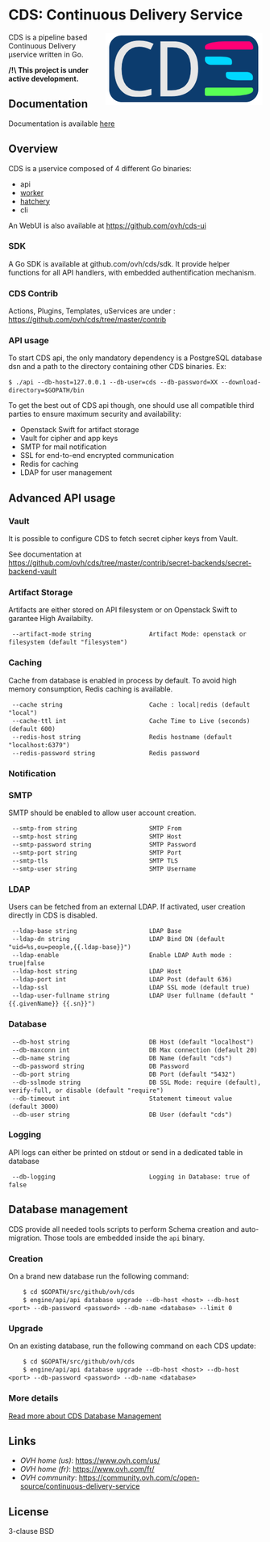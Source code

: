 # CDS: Continuous Delivery Service

<img align="right" src="https://raw.githubusercontent.com/ovh/cds/master/logo-background.png">

CDS is a pipeline based Continuous Delivery μservice written in Go.

**/!\ This project is under active development.**

## Documentation

Documentation is available [here](/doc/overview/introduction.md)

## Overview

CDS is a μservice composed of 4 different Go binaries:

 * api
 * [worker](/doc/overview/worker.md)
 * [hatchery](/doc/overview/hatchery.md)
 * cli

An WebUI is also available at https://github.com/ovh/cds-ui

### SDK

A Go SDK is available at github.com/ovh/cds/sdk. It provide helper functions for all API handlers, with embedded authentification mechanism.

### CDS Contrib

Actions, Plugins, Templates, uServices are under : https://github.com/ovh/cds/tree/master/contrib

### API usage

To start CDS api, the only mandatory dependency is a PostgreSQL database dsn and a path to the directory containing other CDS binaries. Ex:

```
$ ./api --db-host=127.0.0.1 --db-user=cds --db-password=XX --download-directory=$GOPATH/bin
```

To get the best out of CDS api though, one should use all compatible third parties to ensure maximum security and availability:

 - Openstack Swift for artifact storage
 - Vault for cipher and app keys
 - SMTP for mail notification
 - SSL for end-to-end encrypted communication
 - Redis for caching
 - LDAP for user management


## Advanced API usage

### Vault

It is possible to configure CDS to fetch secret cipher keys from Vault.

See documentation at https://github.com/ovh/cds/tree/master/contrib/secret-backends/secret-backend-vault

### Artifact Storage

 Artifacts are either stored on API filesystem or on Openstack Swift to garantee High Availabilty.

```
 --artifact-mode string                Artifact Mode: openstack or filesystem (default "filesystem")
```

### Caching

 Cache from database is enabled in process by default. To avoid high memory consumption, Redis caching is available.

```
 --cache string                        Cache : local|redis (default "local")
 --cache-ttl int                       Cache Time to Live (seconds) (default 600)
 --redis-host string                   Redis hostname (default "localhost:6379")
 --redis-password string               Redis password
```

### Notification

### SMTP

SMTP should be enabled to allow user account creation.

```
 --smtp-from string                    SMTP From
 --smtp-host string                    SMTP Host
 --smtp-password string                SMTP Password
 --smtp-port string                    SMTP Port
 --smtp-tls                            SMTP TLS
 --smtp-user string                    SMTP Username
```


### LDAP

Users can be fetched from an external LDAP. If activated, user creation directly in CDS is disabled.

```
 --ldap-base string                    LDAP Base
 --ldap-dn string                      LDAP Bind DN (default "uid=%s,ou=people,{{.ldap-base}}")
 --ldap-enable                         Enable LDAP Auth mode : true|false
 --ldap-host string                    LDAP Host
 --ldap-port int                       LDAP Post (default 636)
 --ldap-ssl                            LDAP SSL mode (default true)
 --ldap-user-fullname string           LDAP User fullname (default "{{.givenName}} {{.sn}}")
```

### Database

```
 --db-host string                      DB Host (default "localhost")
 --db-maxconn int                      DB Max connection (default 20)
 --db-name string                      DB Name (default "cds")
 --db-password string                  DB Password
 --db-port string                      DB Port (default "5432")
 --db-sslmode string                   DB SSL Mode: require (default), verify-full, or disable (default "require")
 --db-timeout int                      Statement timeout value (default 3000)
 --db-user string                      DB User (default "cds")
```

### Logging

API logs can either be printed on stdout or send in a dedicated table in database

```
 --db-logging                          Logging in Database: true of false
```

## Database management

CDS provide all needed tools scripts to perform Schema creation and auto-migration. Those tools are embedded inside the `api` binary.

### Creation

On a brand new database run the following command:

```shell
    $ cd $GOPATH/src/github/ovh/cds
    $ engine/api/api database upgrade --db-host <host> --db-host <port> --db-password <password> --db-name <database> --limit 0
```

### Upgrade

On an existing database, run the following command on each CDS update:

```shell
    $ cd $GOPATH/src/github/ovh/cds
    $ engine/api/api database upgrade --db-host <host> --db-host <port> --db-password <password> --db-name <database>
```

### More details

[Read more about CDS Database Management](https://github.com/ovh/cds/tree/master/engine/sql)


## Links

- *OVH home (us)*: https://www.ovh.com/us/
- *OVH home (fr)*: https://www.ovh.com/fr/
- *OVH community*: https://community.ovh.com/c/open-source/continuous-delivery-service


## License

3-clause BSD
